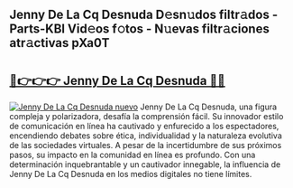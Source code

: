 ## Jenny De La Cq Desnuda D𝚎sn𝚞dos filtr𝚊dos - Parts-KBl Vid𝚎os f𝚘tos - N𝚞evas filtr𝚊ciones atr𝚊ctivas pXa0T

# <h2><a href="http://mbboil0.tromn.icu/?c=Jenny+De+La+Cq+Desnuda">🔗👉👉👉 Jenny De La Cq Desnuda 🔗🔗</a></h2>

[![Jenny De La Cq Desnuda nuevo](https://i.imgur.com/pEAQMta.gif)](http://mbboil0.tromn.icu/?c=Jenny+De+La+Cq+Desnuda)
Jenny De La Cq Desnuda, una figura compleja y polarizadora, desafía la comprensión fácil. Su innovador estilo de comunicación en línea ha cautivado y enfurecido a los espectadores, encendiendo debates sobre ética, individualidad y la naturaleza evolutiva de las sociedades virtuales. A pesar de la incertidumbre de sus próximos pasos, su impacto en la comunidad en línea es profundo. Con una determinación inquebrantable y un cautivador innegable, la influencia de Jenny De La Cq Desnuda en los medios digitales no tiene límites.
